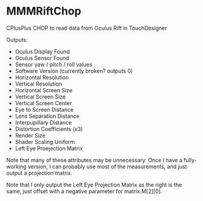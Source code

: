 MMMRiftChop
===========

CPlusPlus CHOP to read data from Oculus Rift in TouchDesigner

Outputs:

+ Oculus Display Found
+ Oculus Sensor Found
+ Sensor yaw / pitch / roll values
+ Software Version (currently broken? outputs 0)
+ Horizontal Resolution
+ Vertical Resolution
+ Horizontal Screen Size
+ Vertical Screen Size
+ Vertical Screen Center
+ Eye to Screen Distance
+ Lens Separation Distance
+ Interpupillary Distance
+ Distortion Coefficients (x3)
+ Render Size
+ Shader Scaling Uniform
+ Left Eye Proejection Matrix

Note that many of these attributes may be unnecessary. Once I have a fully-working version, I can probably use most of the measurements, and just output a projection matrix.

Note that I only output the Left Eye Projection Matrix as the right is the same, just offset with a negative parameter for matrix.M[2][0].
